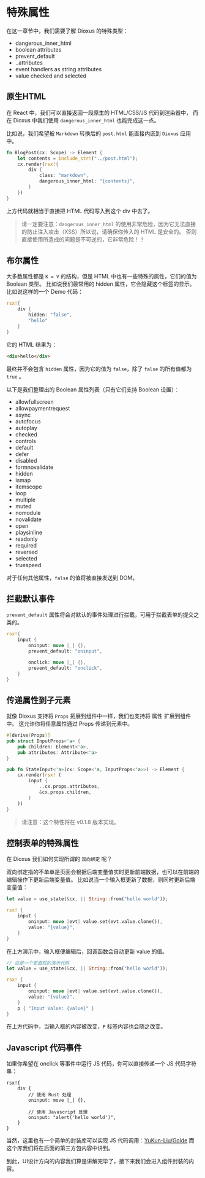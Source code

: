 # 特殊属性

在这一章节中，我们需要了解 Dioxus 的特殊类型：

- dangerous_inner_html
- boolean attributes
- prevent_default
- ..attributes
- event handlers as string attributes
- value checked and selected

## 原生HTML

在 React 中，我们可以直接返回一段原生的 HTML/CSS/JS 代码到渲染器中，
而在 Dioxus 中我们使用 `dangerous_inner_html` 也能完成这一点。

比如说，我们希望被 `Markdown` 转换后的 `post.html` 能直接内嵌到 `Dioxus` 应用中。

```rust
fn BlogPost(cx: Scope) -> Element {
    let contents = include_str!("../post.html");
    cx.render(rsx!{
        div {
            class: "markdown",
            dangerous_inner_html: "{contents}",
        }
    })
}
```

上方代码就相当于直接把 HTML 代码写入到这个 div 中去了。

> 请一定要注意：`dangerous_inner_html` 的使用非常危险，因为它无法直接的防止注入攻击（XSS）所以说，请确保你传入的 HTML 是安全的。
> 否则直接使用所造成的问题是不可逆的，它非常危险！！

## 布尔属性

大多数属性都是 `K = V` 的结构，但是 HTML 中也有一些特殊的属性，它们的值为 Boolean 类型。
比如说我们最常用的 hidden 属性，它会隐藏这个标签的显示。比如说这样的一个 Demo 代码：

```rust
rsx!{
    div {
        hidden: "false",
        "hello"
    }
}
```

它的 HTML 结果为：

```html
<div>hello</div> 
```

最终并不会包含 `hidden` 属性，因为它的值为 `false`，除了 `false` 的所有值都为 `true` 。

以下是我们整理出的 Boolean 属性列表（只有它们支持 Boolean 设置）：

- allowfullscreen
- allowpaymentrequest
- async
- autofocus
- autoplay
- checked
- controls
- default
- defer
- disabled
- formnovalidate
- hidden
- ismap
- itemscope
- loop
- multiple
- muted
- nomodule
- novalidate
- open
- playsinline
- readonly
- required
- reversed
- selected
- truespeed

对于任何其他属性，`false` 的值将被直接发送到 DOM。

## 拦截默认事件

`prevent_default` 属性将会对默认的事件处理进行拦截，可用于拦截表单的提交之类的。

```rust
rsx!{
    input {
        oninput: move |_| {},
        prevent_default: "oninput",

        onclick: move |_| {},
        prevent_default: "onclick",
    }
}
```


## 传递属性到子元素

就像 Dioxus 支持将 `Props` 拓展到组件中一样，我们也支持将 属性 扩展到组件中。
这允许你将任意属性通过 Props 传递到元素中。

```rust
#[derive(Props)]
pub struct InputProps<'a> {
    pub children: Element<'a>,
    pub attributes: Attribute<'a>
}

pub fn StateInput<'a>(cx: Scope<'a, InputProps<'a>>) -> Element {
    cx.render(rsx! (
        input {
            ..cx.props.attributes,
            &cx.props.children,
        }
    ))
}
```
> 请注意：这个特性将在 v0.1.8 版本实现。


## 控制表单的特殊属性

在 Dioxus 我们如何实现所谓的 `双向绑定` 呢？

双向绑定指的不单单是页面会根据后端变量值实时更新前端数据，也可以在前端的编辑操作下更新后端变量值。
比如说当一个输入框更新了数据，则同时更新后端变量值：

```rust
let value = use_state(&cx, || String::from("hello world"));

rsx! {
    input {
        oninput: move |evt| value.set(evt.value.clone()),
        value: "{value}",
    }
}
```

在上方演示中，输入框便编辑后，回调函数会自动更新 value 的值。


```rust
// 这是一个更直观的演示代码
let value = use_state(&cx, || String::from("hello world"));

rsx! {
    input {
        oninput: move |evt| value.set(evt.value.clone()),
        value: "{value}",
    }
    p { "Input Value: {value}" }
}
```

在上方代码中，当输入框的内容被改变，`P` 标签内容也会随之改变。


## Javascript 代码事件

如果你希望在 onclick 等事件中运行 JS 代码，你可以直接传递一个 JS 代码字符串：

```
rsx!{
    div {
        // 使用 Rust 处理
        oninput: move |_| {},

        // 使用 Javascript 处理
        oninput: "alert('hello world')",
    }
}
```

当然，这里也有一个简单的封装库可以实现 JS 代码调用：[YuKun-Liu/Golde](https://github.com/mrxiaozhuox/golde) 
而这个库我们将在后面的第三方包内容中讲到。

到此，UI设计方向的内容我们算是讲解完毕了，接下来我们会进入组件封装的内容。